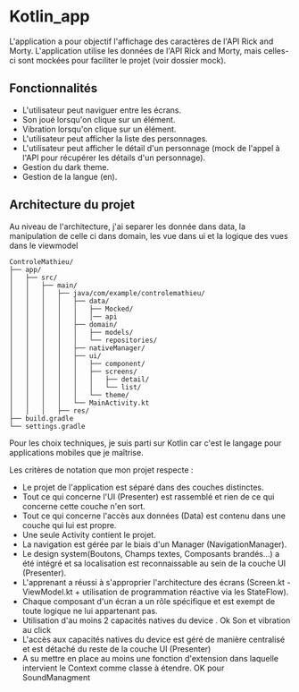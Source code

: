 # Kotlin_app
L'application a pour objectif l'affichage des caractères de l'API Rick and Morty.
L'application utilise les données de l'API Rick and Morty, mais celles-ci sont mockées pour faciliter le projet (voir dossier mock).

## Fonctionnalités
- L'utilisateur peut naviguer entre les écrans.
- Son joué lorsqu'on clique sur un élément.
- Vibration lorsqu'on clique sur un élément.
- L'utilisateur peut afficher la liste des personnages.
- L'utilisateur peut afficher le détail d'un personnage (mock de l'appel à l'API pour récupérer les détails d'un personnage).
- Gestion du dark theme.
- Gestion de la langue (en).

## Architecture du projet 
Au niveau de l'architecture, j'ai separer les donnée dans data, la manipulation de celle ci dans domain, les vue dans ui et la logique des vues dans le viewmodel
```
ControleMathieu/
├── app/
│   ├── src/
│   │   ├── main/
│   │   │   ├── java/com/example/controlemathieu/
│   │   │   │   ├── data/
│   │   │   │   │   ├── Mocked/
│   │   │   │   │   │── api
│   │   │   │   ├── domain/
│   │   │   │   │   ├── models/
│   │   │   │   │   └── repositories/
│   │   │   │   ├── nativeManager/
│   │   │   │   ├── ui/
│   │   │   │   │   ├── component/
│   │   │   │   │   ├── screens/
│   │   │   │   │   │   ├── detail/
│   │   │   │   │   │   └── list/
│   │   │   │   │   └── theme/
│   │   │   │   └── MainActivity.kt
│   │   │   ├── res/
├── build.gradle
└── settings.gradle
```


Pour les choix techniques, je suis parti sur Kotlin car c'est le langage pour applications mobiles que je maîtrise.

Les critères de notation que mon projet respecte :
- Le projet de l'application est séparé dans des couches distinctes.
- Tout ce qui concerne l'UI (Presenter) est rassemblé et rien de ce qui concerne cette couche n'en sort. 
- Tout ce qui concerne l'accès aux données (Data) est contenu dans une couche qui lui est propre. 
- Une seule Activity contient le projet.
- La navigation est gérée par le biais d'un Manager (NavigationManager).
- Le design system(Boutons, Champs textes, Composants brandés...) a été intégré et sa localisation est reconnaissable au sein de la couche UI (Presenter). 
- L'apprenant a réussi à s'approprier l'architecture des écrans (Screen.kt - ViewModel.kt + utilisation de programmation réactive via les StateFlow). 
- Chaque composant d'un écran a un rôle spécifique et est exempt de toute logique ne lui appartenant pas. 
- Utilisation d'au moins 2 capacités natives du device . Ok Son et vibration au click
- L'accès aux capacités natives du device est géré de manière centralisé et est détaché du reste de la couche UI (Presenter)
- A su mettre en place au moins une fonction d'extension dans laquelle intervient le Context comme classe à étendre. OK pour SoundManagment
